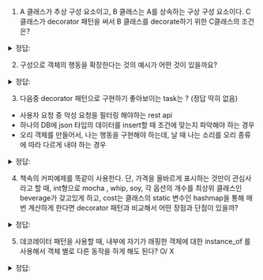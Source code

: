 1. A 클래스가 추상 구성 요소이고, B 클래스는 A를 상속하는 구상 구성 요소이다. C 클래스가 decorator 패턴을 써서 B 클래스를 decorate하기 위한 C클래스의 조건은?

<details>
<summary> 정답: </summary>
우선 C 클래스는 A클래스를 상속받아서 B클래스가 가지고 있는 모든 메서드를 오버라이드 해야 한다.  <br/>
하지만 decorator를 여러개 두기 위해서는 decorator 패턴을 추상클래스로 가지는 D 추상 데코레이터 클래스를 가지는 것이 좋다. <br/>

그렇기 때문에, A 추상 구성 요소를 상속받는 D 추상 데코레이터 클래스를 상속하는 C 클래스를 만들어, 구상 데코레이터 역할을 하게 해야 한다. <br/>

</details>


2. 구성으로 객체의 행동을 확장한다는 것의 예시가 어떤 것이 있을까요?

<details>
<summary> 정답: </summary>
- observer 패턴처럼 다른 객체를 인스턴스 변수로 들고 있을 수 있게 하는 것 <br/>
- strategy 패턴처럼 행동을 다른 객체에게 위임함으로써 동적으로 객체의 행동을 달리할 수 있는 것 <br/>
</details>


3. 다음중 decorator 패턴으로 구현하기 좋아보이는 task는 ? (정답 딱히 없음)

- 사용자 요청 중 악성 요청을 필터링 해야하는 rest api <br/>
- 하나의 DB에 json 타입의 데이터를 insert할 때 조건에 맞는지 파악해야 하는 경우 <br/>
- 오리 객체를 만들어서, 나는 행동을 구현해야 하는데, 날 때 나는 소리를 오리 종류에 따라 다르게 내야 하는 경우 <br/>

<details>
<summary> 정답: </summary>
- Rest API 의 웹 필터의 경우 결국 response를 대응하는 객체를 가진 여러개의 decorator가 있으면 도움이 된다. ip 기반 필터링, query 기반 필터링 등등 <br/>
- Insert 할때에, 여러 조건에 맞는지 판단하는 decorator를 insert 함수에 대해서 계속 구현 한다면 조건에 맞지 않으면 fail하는 것을 쉽게 구현할 수 있을 듯 하다 <br/> 
</details>


4. 책속의 커피예제를 똑같이 사용한다. 단, 가격을 올바르게 표시하는 것만이 관심사라고 할 때, int형으로 mocha , whip, soy, 각 옵션의 개수를 최상위 클래스인 beverage가 갖고있게 하고, cost는 클래스의 static 변수인 hashmap을 통해
매번 계산하게 한다면 decorator 패턴과 비교해서 어떤 장점과 단점이 있을까?

<details>
<summary> 정답: </summary>
- 우선 클래스 개수가 늘어나지 않는다는 장점이 존재 <br/>
- 메모리 절약, 실행시간의 장점
단점<br/>
- 매번 옵션이 추가될 때마다 변수가 하나씩 추가된다. OCP(open close ) 를 지키지 않는다. <br/> 
- cost 함수 내부도 굉장히 복잡해진다. <br/>
- description을 추가해야 하는 상황이 생기면 뜯어 고쳐야 할 것 <br/>
</details>


5. 데코레이터 패턴을 사용할 때, 내부에 자기가 래핑한 객체에 대한 instance_of 를 사용해서 객체 별로 다른 동작을 하게 해도 된다? O/ X    

<details>
<summary> 정답: </summary>
- 그런 상황이 생긴다면, 내부의 객체에 위임했던 메서드의 결과물을 다시 고치는 방식을 사용해서 내부 객체에 대한 접근을 없애는 것이 맞다. - 모카모카 -> double mocha <br/>
</details>